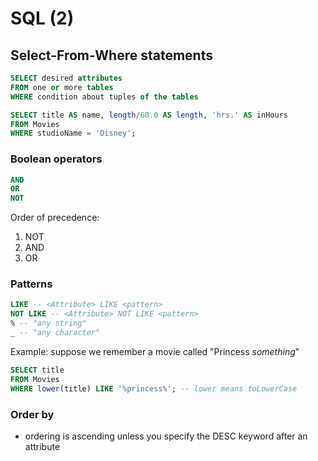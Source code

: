 # SQL (2)

## Select-From-Where statements
```sql
SELECT desired attributes
FROM one or more tables
WHERE condition about tuples of the tables

SELECT title AS name, length/60.0 AS length, 'hrs.' AS inHours
FROM Movies
WHERE studioName = 'Disney';
```

### Boolean operators
```sql
AND
OR 
NOT
```

Order of precedence:
1. NOT
2. AND
3. OR

### Patterns
```sql
LIKE -- <Attribute> LIKE <pattern>
NOT LIKE -- <Attribute> NOT LIKE <pattern>
% -- "any string"
_ -- "any character"
```

Example: suppose we remember a movie called "Princess _something_"
```sql
SELECT title
FROM Movies
WHERE lower(title) LIKE '%princess%'; -- lower means toLowerCase
```

### Order by
- ordering is ascending unless you specify the DESC keyword after an attribute
